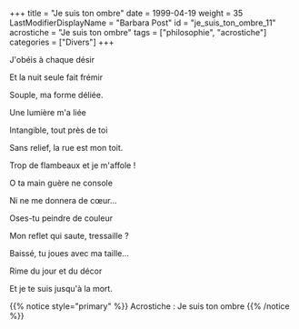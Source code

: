 +++
title = "Je suis ton ombre"
date = 1999-04-19
weight = 35
LastModifierDisplayName = "Barbara Post"
id = "je_suis_ton_ombre_11"
acrostiche = "Je suis ton ombre"
tags = ["philosophie", "acrostiche"]
categories = ["Divers"]
+++

J'obéis à chaque désir

Et la nuit seule fait frémir

Souple, ma forme déliée.

Une lumière m'a liée

Intangible, tout près de toi

Sans relief, la rue est mon toit.

Trop de flambeaux et je m'affole !

O ta main guère ne console

Ni ne me donnera de cœur...

Oses-tu peindre de couleur

Mon reflet qui saute, tressaille ?

Baissé, tu joues avec ma taille...

Rime du jour et du décor

Et je te suis jusqu'à la mort.

{{% notice style="primary" %}}
Acrostiche : Je suis ton ombre
{{% /notice %}}
